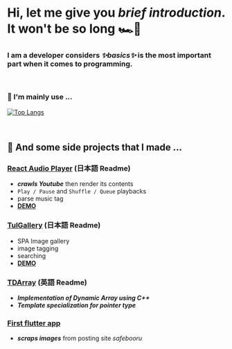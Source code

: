 # Hi, let me give you _brief introduction_. It won't be so long :racing_car::checkered_flag:

### I am a developer considers _✨basics✨_ is the most important part when it comes to programming.

</br>

### 	:small_blue_diamond: I'm mainly use ...
[![Top Langs](https://github-readme-stats.vercel.app/api/top-langs/?username=sessho-maru&layout=compact)](https://github.com/sessho-maru/github-readme-stats)

</br>

## 	:small_blue_diamond: And some side projects that I made ...
### [React Audio Player](https://github.com/Sessho-maru/React_Audio) (日本語 Readme)
* _**crawls Youtube**_ then render its contents
* `Play / Pause` and `Shuffle / Queue` playbacks
* parse music tag
* [**DEMO**](http://184.72.2.1/)

### [TulGallery](https://github.com/Sessho-maru/TulGallery) (日本語 Readme)
* SPA Image gallery
* image tagging
* searching
* [**DEMO**](http://54.219.167.232/login)

### [TDArray](https://github.com/Sessho-maru/TDArray) (英語 Readme)
* _**Implementation of Dynamic Array using C++**_
* _**Template specialization for pointer type**_

### [First flutter app](https://github.com/Sessho-maru/flutter)
* _**scraps images**_ from posting site _safebooru_

<!--
**Sessho-maru/Sessho-maru** is a ✨ _special_ ✨ repository because its `README.md` (this file) appears on your GitHub profile.

Here are some ideas to get you started:

- 🔭 I’m currently working on ...
- 🌱 I’m currently learning ...
- 👯 I’m looking to collaborate on ...
- 🤔 I’m looking for help with ...
- 💬 Ask me about ...
- 📫 How to reach me: ...
- 😄 Pronouns: ...
- ⚡ Fun fact: ...
-->
